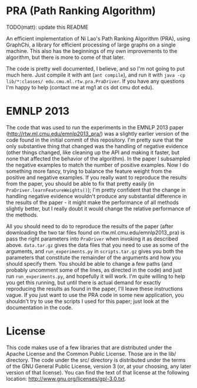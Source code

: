 PRA (Path Ranking Algorithm)
============================

TODO(matt): update this README

An efficient implementation of Ni Lao's Path Ranking Algorithm (PRA), using
GraphChi, a library for efficient processing of large graphs on a single
machine.  This also has the beginnings of my own improvements to the algorithm,
but there is more to come of that later.

The code is pretty well documented, I believe, and so I'm not going to put much
here.  Just compile it with ant (`ant compile`), and run it with `java -cp
lib/*:classes/ edu.cmu.ml.rtw.pra.PraDriver`.  If you have any questions I'm
happy to help (contact me at mg1 at cs dot cmu dot edu).

EMNLP 2013
==========

The code that was used to run the experiments in the EMNLP 2013 paper
(http://rtw.ml.cmu.edu/emnlp2013_pra/) was a slightly earlier version of the
code found in the initial commit of this repository.  I'm pretty sure that the
only substantive thing that changed was the handling of negative evidence
(other things changed, like cleaning up the API and making it faster, but none
that affected the behavior of the algorithm).  In the paper I subsampled the
negative examples to match the number of positive examples.  Now I do something
more fancy, trying to balance the feature weight from the positive and negative
examples.  If you really want to reproduce the results from the paper, you
should be able to fix that pretty easily (in `PraDriver.learnFeatureWeights()`);
I'm pretty confident that the change in handling negative evidence wouldn't
produce any substantial difference in the results of the paper - it might make
the performance of all methods slightly better, but I really doubt it would
change the relative performance of the methods.

All you should need to do to reproduce the results of the paper (after
downloading the two tar files found on rtw.ml.cmu.edu/emnlp2013_pra) is pass
the right parameters into `PraDriver` when invoking it as described above.
`data.tar.gz` gives the data files that you need to use as some of the arguments,
and `run_experiments.py` in `scripts.tar.gz` gives you both the parameters that
constitute the remainder of the arguments and how you should specify them.  You
should be able to change a few paths (and probably uncomment some of the lines,
as directed in the code) and just run `run_experiments.py`, and hopefully it
will work.  I'm quite willing to help you get this running, but until there is
actual demand for exactly reproducing the results as found in the paper, I'll
leave these instructions vague.  If you just want to use the PRA code in some
new application, you shouldn't try to use the scripts I used for this paper;
just look at the documentation in the code.

License
=======

This code makes use of a few libraries that are distributed under the Apache
License and the Common Public License.  Those are in the lib/ directory.  The
code under the src/ directory is distributed under the terms of the GNU General
Public License, version 3 (or, at your choosing, any later version of that
license).  You can find the text of that license at the following location:
http://www.gnu.org/licenses/gpl-3.0.txt.
